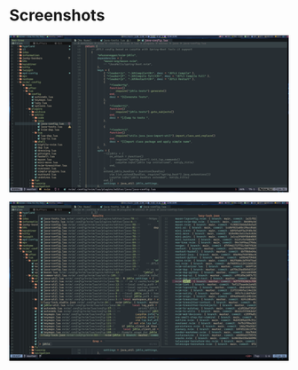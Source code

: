 # Screenshots

![neovim.png](../../../screenshots/nvim/neovim.png)

![neovim-grep.png](../../../screenshots/nvim/neovim-grep.png)

